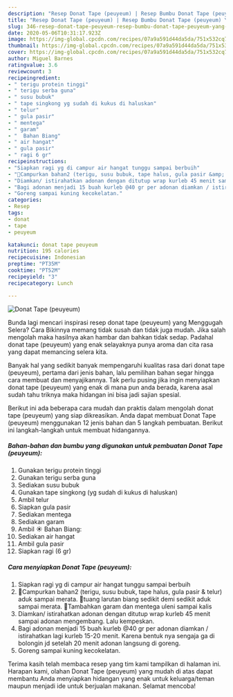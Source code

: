 ```yaml
---
description: "Resep Donat Tape (peuyeum) | Resep Bumbu Donat Tape (peuyeum) Yang Lezat Sekali"
title: "Resep Donat Tape (peuyeum) | Resep Bumbu Donat Tape (peuyeum) Yang Lezat Sekali"
slug: 346-resep-donat-tape-peuyeum-resep-bumbu-donat-tape-peuyeum-yang-lezat-sekali
date: 2020-05-06T10:31:17.923Z
image: https://img-global.cpcdn.com/recipes/07a9a591d44da5da/751x532cq70/donat-tape-peuyeum-foto-resep-utama.jpg
thumbnail: https://img-global.cpcdn.com/recipes/07a9a591d44da5da/751x532cq70/donat-tape-peuyeum-foto-resep-utama.jpg
cover: https://img-global.cpcdn.com/recipes/07a9a591d44da5da/751x532cq70/donat-tape-peuyeum-foto-resep-utama.jpg
author: Miguel Barnes
ratingvalue: 3.6
reviewcount: 3
recipeingredient:
- " terigu protein tinggi"
- " terigu serba guna"
- " susu bubuk"
- " tape singkong yg sudah di kukus di haluskan"
- " telur"
- " gula pasir"
- " mentega"
- " garam"
- "  Bahan Biang"
- " air hangat"
- " gula pasir"
- " ragi 6 gr"
recipeinstructions:
- "Siapkan ragi yg di campur air hangat tunggu sampai berbuih"
- "🍏Campurkan bahan2 (terigu, susu bubuk, tape halus, gula pasir &amp; telur) aduk sampai merata. 🍏tuang larutan biang sedikit demi sedikit aduk sampai merata. 🍏Tambahkan garam dan mentega uleni sampai kalis"
- "Diamkan/ istirahatkan adonan dengan ditutup wrap kurleb 45 menit sampai adonan mengembang. Lalu kempeskan."
- "Bagi adonan menjadi 15 buah kurleb @40 gr per adonan diamkan / istirahatkan lagi kurleb 15-20 menit. Karena bentuk nya sengaja ga di bolongin jd setelah 20 menit adonan langsung di goreng."
- "Goreng sampai kuning kecokelatan."
categories:
- Resep
tags:
- donat
- tape
- peuyeum

katakunci: donat tape peuyeum 
nutrition: 195 calories
recipecuisine: Indonesian
preptime: "PT35M"
cooktime: "PT52M"
recipeyield: "3"
recipecategory: Lunch

---
```



![Donat Tape (peuyeum)](https://img-global.cpcdn.com/recipes/07a9a591d44da5da/751x532cq70/donat-tape-peuyeum-foto-resep-utama.jpg)

Bunda lagi mencari inspirasi resep donat tape (peuyeum) yang Menggugah Selera? Cara Bikinnya memang tidak susah dan tidak juga mudah. Jika salah mengolah maka hasilnya akan hambar dan bahkan tidak sedap. Padahal donat tape (peuyeum) yang enak selayaknya punya aroma dan cita rasa yang dapat memancing selera kita.



Banyak hal yang sedikit banyak mempengaruhi kualitas rasa dari donat tape (peuyeum), pertama dari jenis bahan, lalu pemilihan bahan segar hingga cara membuat dan menyajikannya. Tak perlu pusing jika ingin menyiapkan donat tape (peuyeum) yang enak di mana pun anda berada, karena asal sudah tahu triknya maka hidangan ini bisa jadi sajian spesial.


Berikut ini ada beberapa cara mudah dan praktis dalam mengolah donat tape (peuyeum) yang siap dikreasikan. Anda dapat membuat Donat Tape (peuyeum) menggunakan 12 jenis bahan dan 5 langkah pembuatan. Berikut ini langkah-langkah untuk membuat hidangannya.

<!--inarticleads1-->

##### Bahan-bahan dan bumbu yang digunakan untuk pembuatan Donat Tape (peuyeum):

1. Gunakan  terigu protein tinggi
1. Gunakan  terigu serba guna
1. Sediakan  susu bubuk
1. Gunakan  tape singkong (yg sudah di kukus di haluskan)
1. Ambil  telur
1. Siapkan  gula pasir
1. Sediakan  mentega
1. Sediakan  garam
1. Ambil  ☀ Bahan Biang:
1. Sediakan  air hangat
1. Ambil  gula pasir
1. Siapkan  ragi (6 gr)




<!--inarticleads2-->

##### Cara menyiapkan Donat Tape (peuyeum):

1. Siapkan ragi yg di campur air hangat tunggu sampai berbuih
1. 🍏Campurkan bahan2 (terigu, susu bubuk, tape halus, gula pasir &amp; telur) aduk sampai merata. 🍏tuang larutan biang sedikit demi sedikit aduk sampai merata. 🍏Tambahkan garam dan mentega uleni sampai kalis
1. Diamkan/ istirahatkan adonan dengan ditutup wrap kurleb 45 menit sampai adonan mengembang. Lalu kempeskan.
1. Bagi adonan menjadi 15 buah kurleb @40 gr per adonan diamkan / istirahatkan lagi kurleb 15-20 menit. Karena bentuk nya sengaja ga di bolongin jd setelah 20 menit adonan langsung di goreng.
1. Goreng sampai kuning kecokelatan.




Terima kasih telah membaca resep yang tim kami tampilkan di halaman ini. Harapan kami, olahan Donat Tape (peuyeum) yang mudah di atas dapat membantu Anda menyiapkan hidangan yang enak untuk keluarga/teman maupun menjadi ide untuk berjualan makanan. Selamat mencoba!
